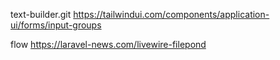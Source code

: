 text-builder.git
https://tailwindui.com/components/application-ui/forms/input-groups

flow
https://laravel-news.com/livewire-filepond
